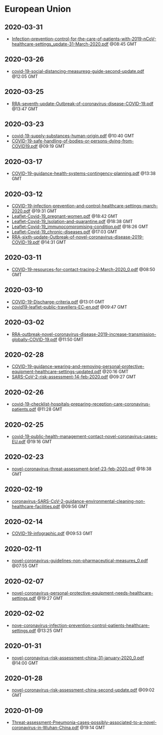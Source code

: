 # European Union


## 2020-03-31

* [Infection-prevention-control-for-the-care-of-patients-with-2019-nCoV-healthcare-settings\_update-31-March-2020.pdf](4bbaa2c1d812a9110bd3057a0395b8826eadf6ac/file.pdf) @08:45 GMT

## 2020-03-26

* [covid-19-social-distancing-measuresg-guide-second-update.pdf](aa0eab71c2e5de4dde250cfa14c6783715a2cdba/file.pdf) @12:05 GMT

## 2020-03-25

* [RRA-seventh-update-Outbreak-of-coronavirus-disease-COVID-19.pdf](421f42e0c4c60654449b68963cce1104323e6916/file.pdf) @13:47 GMT

## 2020-03-23

* [covid-19-supply-substances-human-origin.pdf](a51de4a6d8593c71fa50310c2124e8e2f0e21681/file.pdf) @10:40 GMT
* [COVID-19-safe-handling-of-bodies-or-persons-dying-from-COVID19.pdf](774e90015e07aebc5ca1773fd809fc6b0c403954/file.pdf) @09:19 GMT

## 2020-03-17

* [COVID-19-guidance-health-systems-contingency-planning.pdf](a4bfc3a43e671256c043b7f4a8ed1fd5ea43948e/file.pdf) @13:38 GMT

## 2020-03-12

* [COVID-19-infection-prevention-and-control-healthcare-settings-march-2020.pdf](9a42ceade3b6444b9b524f300b5ce7772934eddd/file.pdf) @19:31 GMT
* [Leaflet-Covid-19\_pregnant-women.pdf](9494ab066df071d681d271b5acb3c16147015cc8/file.pdf) @18:42 GMT
* [Leaflet-Covid-19\_Isolation-and-quarantine.pdf](0615890c8df165cd4783cbb9b63fe8e191af2b20/file.pdf) @18:38 GMT
* [Leaflet-Covid-19\_immunocompromising-condition.pdf](9f3d08b6f0abf5c068444370dfd4897158a26ac1/file.pdf) @18:26 GMT
* [Leaflet-Covid-19\_chronic-diseases.pdf](6a7c9c2f13a0e09db00aa7a808fbb9fa96bb0278/file.pdf) @17:03 GMT
* [RRA-sixth-update-Outbreak-of-novel-coronavirus-disease-2019-COVID-19.pdf](94aba13a21403300b875ed8df77aabc1d43ff204/file.pdf) @14:31 GMT

## 2020-03-11

* [COVID-19-resources-for-contact-tracing-2-March-2020\_0.pdf](ef2b8358b0fa74a5363fd8d807f5c378cef1c184/file.pdf) @08:50 GMT

## 2020-03-10

* [COVID-19-Discharge-criteria.pdf](c419feccc8acb637bb36b42ca2ab5890c056604e/file.pdf) @13:01 GMT
* [covid19-leaflet-public-travellers-EC-en.pdf](98a9b7f15ecd7528bc8f226dea56dad7a2e3713f/file.pdf) @09:47 GMT

## 2020-03-02

* [RRA-outbreak-novel-coronavirus-disease-2019-increase-transmission-globally-COVID-19.pdf](e45f7f43a06e28b341ffa32c5105f1ef95d86e48/file.pdf) @11:50 GMT

## 2020-02-28

* [COVID-19-guidance-wearing-and-removing-personal-protective-equipment-healthcare-settings-updated.pdf](bccbfe08f490bbfb802a67d10f87dfe0ee73be04/file.pdf) @20:16 GMT
* [SARS-CoV-2-risk-assessment-14-feb-2020.pdf](5722753cf80ada34c51c41b6711bd0a396b53849/file.pdf) @09:27 GMT

## 2020-02-26

* [covid-19-checklist-hospitals-preparing-reception-care-coronavirus-patients.pdf](ba2efd5e9b14b144af5e1632f1a92d449e39b502/file.pdf) @11:28 GMT

## 2020-02-25

* [covid-19-public-health-management-contact-novel-coronavirus-cases-EU.pdf](c478374e8d58db9dfee8ab382df929c44b5461f6/file.pdf) @19:16 GMT

## 2020-02-23

* [novel-coronavirus-threat-assessment-brief-23-feb-2020.pdf](1c32ae70e5015258aa58dd714749f23390d08bf8/file.pdf) @18:38 GMT

## 2020-02-19

* [coronavirus-SARS-CoV-2-guidance-environmental-cleaning-non-healthcare-facilities.pdf](d983bd49b78f13335b07907c58fc7185d854da10/file.pdf) @09:56 GMT

## 2020-02-14

* [COVID-19-infographic.pdf](e4273150be309e6e816aef227cdaa63fbcd8d675/file.pdf) @09:53 GMT

## 2020-02-11

* [novel-coronavirus-guidelines-non-pharmaceutical-measures\_0.pdf](b1c3b14fcf3b4144e687acd163db1b49bf91599a/file.pdf) @07:55 GMT

## 2020-02-07

* [novel-coronavirus-personal-protective-equipment-needs-healthcare-settings.pdf](afe8c14fbb1e3be739e10b06415c5861d474eeac/file.pdf) @19:27 GMT

## 2020-02-02

* [nove-coronavirus-infection-prevention-control-patients-healthcare-settings.pdf](211df70c629bb5bdf08fbee97547c385db4b3391/file.pdf) @13:25 GMT

## 2020-01-31

* [novel-coronavirus-risk-assessment-china-31-january-2020\_0.pdf](0a4f1f328999f2e8495ec4190dea0f828b6af1b2/file.pdf) @14:00 GMT

## 2020-01-28

* [novel-coronavirus-risk-assessment-china-second-update.pdf](d3a944046c0355ea27691f6d47d3fd2dda32d8c0/file.pdf) @09:02 GMT

## 2020-01-09

* [Threat-assessment-Pneumonia-cases-possibly-associated-to-a-novel-coronavirus-in-Wuhan-China.pdf](ab04360cdbf265d889f70a2a50398e4220e603e5/file.pdf) @19:14 GMT
